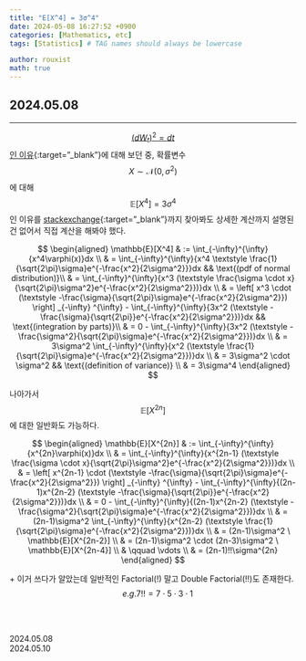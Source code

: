 ```yaml
---
title: "E[X^4] = 3σ^4"
date: 2024-05-08 16:27:52 +0900
categories: [Mathematics, etc]
tags: [Statistics] # TAG names should always be lowercase

author: rouxist
math: true
---
```


## 2024.05.08

---

[$$(dW_t)^2=dt$$ 인 이유](https://sine-qua-none.tistory.com/33){:target=”\_blank”}에 대해 보던 중, 확률변수 $$X \sim \mathcal{N}(0,\sigma^2)$$에 대해 $$\mathbb{E}[X^4]=3\sigma^4$$ 인 이유를 [stackexchange](https://math.stackexchange.com/questions/1917647/proving-ex4-3σ4){:target=”\_blank”}까지 찾아봐도 상세한 계산까지 설명된 건 없어서 직접 계산을 해봐야 했다.

$$
\begin{aligned}
\mathbb{E}[X^4] & := \int_{-\infty}^{\infty}{x^4\varphi(x)}dx \\
 & = \int_{-\infty}^{\infty}{x^4 \textstyle \frac{1}{\sqrt{2\pi}\sigma}e^{-\frac{x^2}{2\sigma^2}}}dx  && \text{(pdf of normal distribution)}\\
 & = \int_{-\infty}^{\infty}{x^3 (\textstyle \frac{\sigma \cdot x}{\sqrt{2\pi}\sigma^2}e^{-\frac{x^2}{2\sigma^2}})}dx \\
 & = \left[ x^3 \cdot (\textstyle -\frac{\sigma}{\sqrt{2\pi}\sigma}e^{-\frac{x^2}{2\sigma^2}}) \right] _{-\infty} ^{\infty} - \int_{-\infty}^{\infty}{3x^2 (\textstyle -\frac{\sigma}{\sqrt{2\pi}}e^{-\frac{x^2}{2\sigma^2}})}dx && \text{(integration by parts)}\\
 & = 0 - \int_{-\infty}^{\infty}{3x^2 (\textstyle -\frac{\sigma^2}{\sqrt{2\pi}\sigma}e^{-\frac{x^2}{2\sigma^2}})}dx \\
 & = 3\sigma^2 \int_{-\infty}^{\infty}{x^2 (\textstyle \frac{1}{\sqrt{2\pi}\sigma}e^{-\frac{x^2}{2\sigma^2}})}dx \\
 & = 3\sigma^2 \cdot \sigma^2 && \text{(definition of variance)} \\
 & = 3\sigma^4
\end{aligned}
$$

나아가서 $$\mathbb{E}[X^{2n}]$$ 에 대한 일반화도 가능하다.

$$
\begin{aligned}
\mathbb{E}[X^{2n}] & := \int_{-\infty}^{\infty}{x^{2n}\varphi(x)}dx \\
 & = \int_{-\infty}^{\infty}{x^{2n-1} (\textstyle \frac{\sigma \cdot x}{\sqrt{2\pi}\sigma^2}e^{-\frac{x^2}{2\sigma^2}})}dx \\
 & = \left[ x^{2n-1} \cdot (\textstyle -\frac{\sigma}{\sqrt{2\pi}\sigma}e^{-\frac{x^2}{2\sigma^2}}) \right] _{-\infty} ^{\infty} - \int_{-\infty}^{\infty}{(2n-1)x^{2n-2} (\textstyle -\frac{\sigma}{\sqrt{2\pi}}e^{-\frac{x^2}{2\sigma^2}})}dx \\
 & = 0 - \int_{-\infty}^{\infty}{(2n-1)x^{2n-2} (\textstyle -\frac{\sigma^2}{\sqrt{2\pi}\sigma}e^{-\frac{x^2}{2\sigma^2}})}dx \\
 & = (2n-1)\sigma^2 \int_{-\infty}^{\infty}{x^{2n-2} (\textstyle \frac{1}{\sqrt{2\pi}\sigma}e^{-\frac{x^2}{2\sigma^2}})}dx \\
 & = (2n-1)\sigma^2 \ \mathbb{E}[X^{2n-2}] \\
 & = (2n-1)\sigma^2 \cdot (2n-3)\sigma^2 \ \mathbb{E}[X^{2n-4}] \\
 & \qquad \vdots \\
 & = (2n-1)!!\sigma^{2n}
\end{aligned}
$$

\+ 이거 쓰다가 알았는데 일반적인 Factorial(!) 말고 Double Factorial(!!)도 존재한다.  
$$\quad e.g. 7!! = 7 \cdot 5 \cdot 3 \cdot 1$$

<br/><br/>

2024.05.08  
2024.05.10
